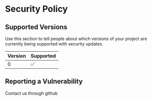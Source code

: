 # Security Policy

## Supported Versions

Use this section to tell people about which versions of your project are
currently being supported with security updates.

| Version | Supported          |
| ------- | ------------------ |
| 0   | :white_check_mark: |


## Reporting a Vulnerability

Contact us through github
